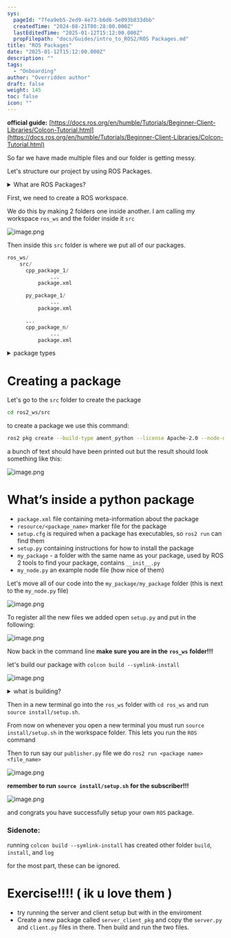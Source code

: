 ```yaml
---
sys:
  pageId: "7fea9eb5-2ed9-4e73-b6d6-5e093b833dbb"
  createdTime: "2024-08-21T00:28:00.000Z"
  lastEditedTime: "2025-01-12T15:12:00.000Z"
  propFilepath: "docs/Guides/intro_to_ROS2/ROS Packages.md"
title: "ROS Packages"
date: "2025-01-12T15:12:00.000Z"
description: ""
tags:
  - "Onboarding"
author: "Overridden author"
draft: false
weight: 145
toc: false
icon: ""
---
```


**official guide:** [https://docs.ros.org/en/humble/Tutorials/Beginner-Client-Libraries/Colcon-Tutorial.html](https://docs.ros.org/en/humble/Tutorials/Beginner-Client-Libraries/Colcon-Tutorial.html)

So far we have made multiple files and our folder is getting messy.

Let's structure our project by using ROS Packages.

<details>

<summary>What are ROS Packages?</summary>

ROS Packages are, as the name implies, packages of code that are highly sharable between ROS developers.

They consist of a folder, `package.xml` file, and source code

```python
      cpp_package_1/
		      ... imagine much code files here ..
          package.xml
```

</details>

First, we need to create a ROS workspace.

We do this by making 2 folders one inside another. I am calling my workspace `ros_ws` and the folder inside it `src`

![image.png](https://prod-files-secure.s3.us-west-2.amazonaws.com/d518164a-d88e-44d1-a4ee-3adb3bd8bce0/70706947-fd18-4537-a67b-e12946812d31/image.png?X-Amz-Algorithm=AWS4-HMAC-SHA256&X-Amz-Content-Sha256=UNSIGNED-PAYLOAD&X-Amz-Credential=ASIAZI2LB46646ZFEGZW%2F20250319%2Fus-west-2%2Fs3%2Faws4_request&X-Amz-Date=20250319T121434Z&X-Amz-Expires=3600&X-Amz-Security-Token=IQoJb3JpZ2luX2VjEBwaCXVzLXdlc3QtMiJHMEUCIGIN3Y1Rj04FTOTURv5MlakD87YI4KlLKJzT9BNGurfTAiEA0Akd53cYiz%2BcDzjz9Slab17sTBx56fNuEOWh1BgMGxcq%2FwMIdRAAGgw2Mzc0MjMxODM4MDUiDD2BpH8GuDCMt1aZQyrcA90bmm%2F3ieINrq5SMFC5ep1xlxvgCy1b7ldVvInQIubhqITNtHV5j%2BkhLcQmRhTfJh6mC6g4OT4AVXODZ7Q7uMrW8frWN6WAyvlpG3ayoYKKMGmmIUw%2FA8%2BCimUq71PJhEvMAxkKz24tiyyc4%2FT9PxqdG1ehknqKqry6g6wowij97WvTV64egtNpdFbgC9vtOdnst6hb1yD4bEvpdR6uu7RBnsT6wuV9%2BizbLQ%2BG7xNnjILBTkLyddOjxCwh8NZn04O3OXWoCQXxMEAziRxsmqoPBBw9312G%2BYtZZay5f4fgF4xyvDE8qO%2Bn%2FIAJCqZC3wsHGlYxMXl5tY9WPpLLScVhiEyKsBX7fojYiOzpSjGqz9CaKYa0mkFdaQcSgYDRxJU2e7HkqKYrBuF7eIjnLpCWo3iRpXzIaFHIZ%2FpqFItylKdhZf57d3lH7JMqrFEX1xb%2FWx8DNjEiXpzn5mue%2FAMASK3cUOEyMPFPB2np3SQuSk9ZYUZG%2FBx0EqA%2FtcNmYLZONMS1sJVGY2%2FRWygtaJg9En7SmfZyOidXHO9bOrDggVLNAVOf8XhsfCRxYZl%2FSvjnD%2BjqosyvEchtB1WrWxMv4UGn6NkhKyts2aE7dJz28OBWAO0GvnQw0yEyMJPg6r4GOqUBF8ZS1jZ7kPLi6RBy0%2FNxGKZhP7gs73FAUM4LA70Yhyd0pGq6hal6WuMvaBOFzWEwlRpAWpjUWxcN%2BHKaQjnWiW%2BCjaCZ%2Bg8Uqe3qpgYD00Rkx3wqB0BfDwv2IncMgeEndC6QcqKdcSpE4D9E%2BNfp61DVqIIU6G%2F1rbjN3ZA5ZLo44mP8pMgg7Fct2tGEQkcwHkyQuSk1wudIML%2FjprUWkoTyH0Ve&X-Amz-Signature=56b45303c819600b9bb67924c705fc9408c6b35ea670e972256d79e483ca3fb0&X-Amz-SignedHeaders=host&x-id=GetObject)

Then inside this `src` folder is where we put all of our packages.

```python
ros_ws/
    src/
      cpp_package_1/
		      ...
          package.xml

      py_package_1/
		      ...
          package.xml

      ...
      cpp_package_n/
		      ...
          package.xml

```

<details>

<summary>package types</summary>

packages can be either `C++` or python.

the intern file structure is different for each but for this guide we will stick to creating python packages

</details>

# Creating a package

Let's go to the `src` folder to create the package

```bash
cd ros2_ws/src
```

to create a package we use this command:

```bash
ros2 pkg create --build-type ament_python --license Apache-2.0 --node-name my_node my_package
```

a bunch of text should have been printed out but the result should look something like this:

![image.png](https://prod-files-secure.s3.us-west-2.amazonaws.com/d518164a-d88e-44d1-a4ee-3adb3bd8bce0/e6cf1e3f-8512-4a3e-b131-079f800bf3e8/image.png?X-Amz-Algorithm=AWS4-HMAC-SHA256&X-Amz-Content-Sha256=UNSIGNED-PAYLOAD&X-Amz-Credential=ASIAZI2LB46646ZFEGZW%2F20250319%2Fus-west-2%2Fs3%2Faws4_request&X-Amz-Date=20250319T121434Z&X-Amz-Expires=3600&X-Amz-Security-Token=IQoJb3JpZ2luX2VjEBwaCXVzLXdlc3QtMiJHMEUCIGIN3Y1Rj04FTOTURv5MlakD87YI4KlLKJzT9BNGurfTAiEA0Akd53cYiz%2BcDzjz9Slab17sTBx56fNuEOWh1BgMGxcq%2FwMIdRAAGgw2Mzc0MjMxODM4MDUiDD2BpH8GuDCMt1aZQyrcA90bmm%2F3ieINrq5SMFC5ep1xlxvgCy1b7ldVvInQIubhqITNtHV5j%2BkhLcQmRhTfJh6mC6g4OT4AVXODZ7Q7uMrW8frWN6WAyvlpG3ayoYKKMGmmIUw%2FA8%2BCimUq71PJhEvMAxkKz24tiyyc4%2FT9PxqdG1ehknqKqry6g6wowij97WvTV64egtNpdFbgC9vtOdnst6hb1yD4bEvpdR6uu7RBnsT6wuV9%2BizbLQ%2BG7xNnjILBTkLyddOjxCwh8NZn04O3OXWoCQXxMEAziRxsmqoPBBw9312G%2BYtZZay5f4fgF4xyvDE8qO%2Bn%2FIAJCqZC3wsHGlYxMXl5tY9WPpLLScVhiEyKsBX7fojYiOzpSjGqz9CaKYa0mkFdaQcSgYDRxJU2e7HkqKYrBuF7eIjnLpCWo3iRpXzIaFHIZ%2FpqFItylKdhZf57d3lH7JMqrFEX1xb%2FWx8DNjEiXpzn5mue%2FAMASK3cUOEyMPFPB2np3SQuSk9ZYUZG%2FBx0EqA%2FtcNmYLZONMS1sJVGY2%2FRWygtaJg9En7SmfZyOidXHO9bOrDggVLNAVOf8XhsfCRxYZl%2FSvjnD%2BjqosyvEchtB1WrWxMv4UGn6NkhKyts2aE7dJz28OBWAO0GvnQw0yEyMJPg6r4GOqUBF8ZS1jZ7kPLi6RBy0%2FNxGKZhP7gs73FAUM4LA70Yhyd0pGq6hal6WuMvaBOFzWEwlRpAWpjUWxcN%2BHKaQjnWiW%2BCjaCZ%2Bg8Uqe3qpgYD00Rkx3wqB0BfDwv2IncMgeEndC6QcqKdcSpE4D9E%2BNfp61DVqIIU6G%2F1rbjN3ZA5ZLo44mP8pMgg7Fct2tGEQkcwHkyQuSk1wudIML%2FjprUWkoTyH0Ve&X-Amz-Signature=aa2d4eb45d5ac2e7d0f651a420ce7ef3c49b1a838d4149f37b33c995bf513b1c&X-Amz-SignedHeaders=host&x-id=GetObject)

# What’s inside a python package

- `package.xml` file containing meta-information about the package
- `resource/<package_name>` marker file for the package
- `setup.cfg` is required when a package has executables, so `ros2 run` can find them
- `setup.py` containing instructions for how to install the package
- `my_package` - a folder with the same name as your package, used by ROS 2 tools to find your package, contains `__init__.py`
- `my_node.py` an example node file (how nice of them)

Let's move all of our code into the `my_package/my_package` folder (this is next to the `my_node.py` file)

![image.png](https://prod-files-secure.s3.us-west-2.amazonaws.com/d518164a-d88e-44d1-a4ee-3adb3bd8bce0/9ce58f11-0da9-4d3e-b86d-506a9685d378/image.png?X-Amz-Algorithm=AWS4-HMAC-SHA256&X-Amz-Content-Sha256=UNSIGNED-PAYLOAD&X-Amz-Credential=ASIAZI2LB46646ZFEGZW%2F20250319%2Fus-west-2%2Fs3%2Faws4_request&X-Amz-Date=20250319T121434Z&X-Amz-Expires=3600&X-Amz-Security-Token=IQoJb3JpZ2luX2VjEBwaCXVzLXdlc3QtMiJHMEUCIGIN3Y1Rj04FTOTURv5MlakD87YI4KlLKJzT9BNGurfTAiEA0Akd53cYiz%2BcDzjz9Slab17sTBx56fNuEOWh1BgMGxcq%2FwMIdRAAGgw2Mzc0MjMxODM4MDUiDD2BpH8GuDCMt1aZQyrcA90bmm%2F3ieINrq5SMFC5ep1xlxvgCy1b7ldVvInQIubhqITNtHV5j%2BkhLcQmRhTfJh6mC6g4OT4AVXODZ7Q7uMrW8frWN6WAyvlpG3ayoYKKMGmmIUw%2FA8%2BCimUq71PJhEvMAxkKz24tiyyc4%2FT9PxqdG1ehknqKqry6g6wowij97WvTV64egtNpdFbgC9vtOdnst6hb1yD4bEvpdR6uu7RBnsT6wuV9%2BizbLQ%2BG7xNnjILBTkLyddOjxCwh8NZn04O3OXWoCQXxMEAziRxsmqoPBBw9312G%2BYtZZay5f4fgF4xyvDE8qO%2Bn%2FIAJCqZC3wsHGlYxMXl5tY9WPpLLScVhiEyKsBX7fojYiOzpSjGqz9CaKYa0mkFdaQcSgYDRxJU2e7HkqKYrBuF7eIjnLpCWo3iRpXzIaFHIZ%2FpqFItylKdhZf57d3lH7JMqrFEX1xb%2FWx8DNjEiXpzn5mue%2FAMASK3cUOEyMPFPB2np3SQuSk9ZYUZG%2FBx0EqA%2FtcNmYLZONMS1sJVGY2%2FRWygtaJg9En7SmfZyOidXHO9bOrDggVLNAVOf8XhsfCRxYZl%2FSvjnD%2BjqosyvEchtB1WrWxMv4UGn6NkhKyts2aE7dJz28OBWAO0GvnQw0yEyMJPg6r4GOqUBF8ZS1jZ7kPLi6RBy0%2FNxGKZhP7gs73FAUM4LA70Yhyd0pGq6hal6WuMvaBOFzWEwlRpAWpjUWxcN%2BHKaQjnWiW%2BCjaCZ%2Bg8Uqe3qpgYD00Rkx3wqB0BfDwv2IncMgeEndC6QcqKdcSpE4D9E%2BNfp61DVqIIU6G%2F1rbjN3ZA5ZLo44mP8pMgg7Fct2tGEQkcwHkyQuSk1wudIML%2FjprUWkoTyH0Ve&X-Amz-Signature=29928f0216e3e427c34491f98d2ed2032fa69a0f10d992fdce5187e0cb835119&X-Amz-SignedHeaders=host&x-id=GetObject)

To register all the new files we added open `setup.py` and put in the following:

![image.png](https://prod-files-secure.s3.us-west-2.amazonaws.com/d518164a-d88e-44d1-a4ee-3adb3bd8bce0/1cd7c262-4cae-4496-9d75-c178537d24a2/image.png?X-Amz-Algorithm=AWS4-HMAC-SHA256&X-Amz-Content-Sha256=UNSIGNED-PAYLOAD&X-Amz-Credential=ASIAZI2LB46646ZFEGZW%2F20250319%2Fus-west-2%2Fs3%2Faws4_request&X-Amz-Date=20250319T121434Z&X-Amz-Expires=3600&X-Amz-Security-Token=IQoJb3JpZ2luX2VjEBwaCXVzLXdlc3QtMiJHMEUCIGIN3Y1Rj04FTOTURv5MlakD87YI4KlLKJzT9BNGurfTAiEA0Akd53cYiz%2BcDzjz9Slab17sTBx56fNuEOWh1BgMGxcq%2FwMIdRAAGgw2Mzc0MjMxODM4MDUiDD2BpH8GuDCMt1aZQyrcA90bmm%2F3ieINrq5SMFC5ep1xlxvgCy1b7ldVvInQIubhqITNtHV5j%2BkhLcQmRhTfJh6mC6g4OT4AVXODZ7Q7uMrW8frWN6WAyvlpG3ayoYKKMGmmIUw%2FA8%2BCimUq71PJhEvMAxkKz24tiyyc4%2FT9PxqdG1ehknqKqry6g6wowij97WvTV64egtNpdFbgC9vtOdnst6hb1yD4bEvpdR6uu7RBnsT6wuV9%2BizbLQ%2BG7xNnjILBTkLyddOjxCwh8NZn04O3OXWoCQXxMEAziRxsmqoPBBw9312G%2BYtZZay5f4fgF4xyvDE8qO%2Bn%2FIAJCqZC3wsHGlYxMXl5tY9WPpLLScVhiEyKsBX7fojYiOzpSjGqz9CaKYa0mkFdaQcSgYDRxJU2e7HkqKYrBuF7eIjnLpCWo3iRpXzIaFHIZ%2FpqFItylKdhZf57d3lH7JMqrFEX1xb%2FWx8DNjEiXpzn5mue%2FAMASK3cUOEyMPFPB2np3SQuSk9ZYUZG%2FBx0EqA%2FtcNmYLZONMS1sJVGY2%2FRWygtaJg9En7SmfZyOidXHO9bOrDggVLNAVOf8XhsfCRxYZl%2FSvjnD%2BjqosyvEchtB1WrWxMv4UGn6NkhKyts2aE7dJz28OBWAO0GvnQw0yEyMJPg6r4GOqUBF8ZS1jZ7kPLi6RBy0%2FNxGKZhP7gs73FAUM4LA70Yhyd0pGq6hal6WuMvaBOFzWEwlRpAWpjUWxcN%2BHKaQjnWiW%2BCjaCZ%2Bg8Uqe3qpgYD00Rkx3wqB0BfDwv2IncMgeEndC6QcqKdcSpE4D9E%2BNfp61DVqIIU6G%2F1rbjN3ZA5ZLo44mP8pMgg7Fct2tGEQkcwHkyQuSk1wudIML%2FjprUWkoTyH0Ve&X-Amz-Signature=85e5c5f3e4611bf3663046b61b9a01dddcf0edf91b758818174cfa7412aa9723&X-Amz-SignedHeaders=host&x-id=GetObject)

Now back in the command line **make sure you are in the** **`ros_ws`** **folder!!!**

let's build our package with `colcon build --symlink-install`

![image.png](https://prod-files-secure.s3.us-west-2.amazonaws.com/d518164a-d88e-44d1-a4ee-3adb3bd8bce0/2f2a0d27-b173-48fd-b189-5f5c0ce65619/image.png?X-Amz-Algorithm=AWS4-HMAC-SHA256&X-Amz-Content-Sha256=UNSIGNED-PAYLOAD&X-Amz-Credential=ASIAZI2LB46646ZFEGZW%2F20250319%2Fus-west-2%2Fs3%2Faws4_request&X-Amz-Date=20250319T121434Z&X-Amz-Expires=3600&X-Amz-Security-Token=IQoJb3JpZ2luX2VjEBwaCXVzLXdlc3QtMiJHMEUCIGIN3Y1Rj04FTOTURv5MlakD87YI4KlLKJzT9BNGurfTAiEA0Akd53cYiz%2BcDzjz9Slab17sTBx56fNuEOWh1BgMGxcq%2FwMIdRAAGgw2Mzc0MjMxODM4MDUiDD2BpH8GuDCMt1aZQyrcA90bmm%2F3ieINrq5SMFC5ep1xlxvgCy1b7ldVvInQIubhqITNtHV5j%2BkhLcQmRhTfJh6mC6g4OT4AVXODZ7Q7uMrW8frWN6WAyvlpG3ayoYKKMGmmIUw%2FA8%2BCimUq71PJhEvMAxkKz24tiyyc4%2FT9PxqdG1ehknqKqry6g6wowij97WvTV64egtNpdFbgC9vtOdnst6hb1yD4bEvpdR6uu7RBnsT6wuV9%2BizbLQ%2BG7xNnjILBTkLyddOjxCwh8NZn04O3OXWoCQXxMEAziRxsmqoPBBw9312G%2BYtZZay5f4fgF4xyvDE8qO%2Bn%2FIAJCqZC3wsHGlYxMXl5tY9WPpLLScVhiEyKsBX7fojYiOzpSjGqz9CaKYa0mkFdaQcSgYDRxJU2e7HkqKYrBuF7eIjnLpCWo3iRpXzIaFHIZ%2FpqFItylKdhZf57d3lH7JMqrFEX1xb%2FWx8DNjEiXpzn5mue%2FAMASK3cUOEyMPFPB2np3SQuSk9ZYUZG%2FBx0EqA%2FtcNmYLZONMS1sJVGY2%2FRWygtaJg9En7SmfZyOidXHO9bOrDggVLNAVOf8XhsfCRxYZl%2FSvjnD%2BjqosyvEchtB1WrWxMv4UGn6NkhKyts2aE7dJz28OBWAO0GvnQw0yEyMJPg6r4GOqUBF8ZS1jZ7kPLi6RBy0%2FNxGKZhP7gs73FAUM4LA70Yhyd0pGq6hal6WuMvaBOFzWEwlRpAWpjUWxcN%2BHKaQjnWiW%2BCjaCZ%2Bg8Uqe3qpgYD00Rkx3wqB0BfDwv2IncMgeEndC6QcqKdcSpE4D9E%2BNfp61DVqIIU6G%2F1rbjN3ZA5ZLo44mP8pMgg7Fct2tGEQkcwHkyQuSk1wudIML%2FjprUWkoTyH0Ve&X-Amz-Signature=2678d001bd23aa5dd78b9fbce9491abfeb6da8ff95c2acf24d1a78d0850b53bd&X-Amz-SignedHeaders=host&x-id=GetObject)

<details>

<summary>what is building?</summary>

if you are a CS major at Rose-Hulman you will learn the answer to this in CSSE132

but TLDR; is it combines all the code files into one program that can be run easily 

</details>

Then in a new terminal go into the `ros_ws` folder with `cd ros_ws` and run `source install/setup.sh`. 

From now on whenever you open a new terminal you must run `source install/setup.sh` in the workspace folder. This lets you run the `ROS` command

Then to run say our `publisher.py` file we do `ros2 run <package name> <file_name>`

![image.png](https://prod-files-secure.s3.us-west-2.amazonaws.com/d518164a-d88e-44d1-a4ee-3adb3bd8bce0/4f4b1219-3a44-4632-aa0a-ce3471699f59/image.png?X-Amz-Algorithm=AWS4-HMAC-SHA256&X-Amz-Content-Sha256=UNSIGNED-PAYLOAD&X-Amz-Credential=ASIAZI2LB46646ZFEGZW%2F20250319%2Fus-west-2%2Fs3%2Faws4_request&X-Amz-Date=20250319T121434Z&X-Amz-Expires=3600&X-Amz-Security-Token=IQoJb3JpZ2luX2VjEBwaCXVzLXdlc3QtMiJHMEUCIGIN3Y1Rj04FTOTURv5MlakD87YI4KlLKJzT9BNGurfTAiEA0Akd53cYiz%2BcDzjz9Slab17sTBx56fNuEOWh1BgMGxcq%2FwMIdRAAGgw2Mzc0MjMxODM4MDUiDD2BpH8GuDCMt1aZQyrcA90bmm%2F3ieINrq5SMFC5ep1xlxvgCy1b7ldVvInQIubhqITNtHV5j%2BkhLcQmRhTfJh6mC6g4OT4AVXODZ7Q7uMrW8frWN6WAyvlpG3ayoYKKMGmmIUw%2FA8%2BCimUq71PJhEvMAxkKz24tiyyc4%2FT9PxqdG1ehknqKqry6g6wowij97WvTV64egtNpdFbgC9vtOdnst6hb1yD4bEvpdR6uu7RBnsT6wuV9%2BizbLQ%2BG7xNnjILBTkLyddOjxCwh8NZn04O3OXWoCQXxMEAziRxsmqoPBBw9312G%2BYtZZay5f4fgF4xyvDE8qO%2Bn%2FIAJCqZC3wsHGlYxMXl5tY9WPpLLScVhiEyKsBX7fojYiOzpSjGqz9CaKYa0mkFdaQcSgYDRxJU2e7HkqKYrBuF7eIjnLpCWo3iRpXzIaFHIZ%2FpqFItylKdhZf57d3lH7JMqrFEX1xb%2FWx8DNjEiXpzn5mue%2FAMASK3cUOEyMPFPB2np3SQuSk9ZYUZG%2FBx0EqA%2FtcNmYLZONMS1sJVGY2%2FRWygtaJg9En7SmfZyOidXHO9bOrDggVLNAVOf8XhsfCRxYZl%2FSvjnD%2BjqosyvEchtB1WrWxMv4UGn6NkhKyts2aE7dJz28OBWAO0GvnQw0yEyMJPg6r4GOqUBF8ZS1jZ7kPLi6RBy0%2FNxGKZhP7gs73FAUM4LA70Yhyd0pGq6hal6WuMvaBOFzWEwlRpAWpjUWxcN%2BHKaQjnWiW%2BCjaCZ%2Bg8Uqe3qpgYD00Rkx3wqB0BfDwv2IncMgeEndC6QcqKdcSpE4D9E%2BNfp61DVqIIU6G%2F1rbjN3ZA5ZLo44mP8pMgg7Fct2tGEQkcwHkyQuSk1wudIML%2FjprUWkoTyH0Ve&X-Amz-Signature=db874625d3a596dd0399aeb7f2fbd9548a1e74d4e314d9f11a048623e9ace659&X-Amz-SignedHeaders=host&x-id=GetObject)

**remember to run** **`source install/setup.sh`** **for the subscriber!!!**

![image.png](https://prod-files-secure.s3.us-west-2.amazonaws.com/d518164a-d88e-44d1-a4ee-3adb3bd8bce0/02121119-dad4-49ec-8356-c956108b4243/image.png?X-Amz-Algorithm=AWS4-HMAC-SHA256&X-Amz-Content-Sha256=UNSIGNED-PAYLOAD&X-Amz-Credential=ASIAZI2LB46646ZFEGZW%2F20250319%2Fus-west-2%2Fs3%2Faws4_request&X-Amz-Date=20250319T121434Z&X-Amz-Expires=3600&X-Amz-Security-Token=IQoJb3JpZ2luX2VjEBwaCXVzLXdlc3QtMiJHMEUCIGIN3Y1Rj04FTOTURv5MlakD87YI4KlLKJzT9BNGurfTAiEA0Akd53cYiz%2BcDzjz9Slab17sTBx56fNuEOWh1BgMGxcq%2FwMIdRAAGgw2Mzc0MjMxODM4MDUiDD2BpH8GuDCMt1aZQyrcA90bmm%2F3ieINrq5SMFC5ep1xlxvgCy1b7ldVvInQIubhqITNtHV5j%2BkhLcQmRhTfJh6mC6g4OT4AVXODZ7Q7uMrW8frWN6WAyvlpG3ayoYKKMGmmIUw%2FA8%2BCimUq71PJhEvMAxkKz24tiyyc4%2FT9PxqdG1ehknqKqry6g6wowij97WvTV64egtNpdFbgC9vtOdnst6hb1yD4bEvpdR6uu7RBnsT6wuV9%2BizbLQ%2BG7xNnjILBTkLyddOjxCwh8NZn04O3OXWoCQXxMEAziRxsmqoPBBw9312G%2BYtZZay5f4fgF4xyvDE8qO%2Bn%2FIAJCqZC3wsHGlYxMXl5tY9WPpLLScVhiEyKsBX7fojYiOzpSjGqz9CaKYa0mkFdaQcSgYDRxJU2e7HkqKYrBuF7eIjnLpCWo3iRpXzIaFHIZ%2FpqFItylKdhZf57d3lH7JMqrFEX1xb%2FWx8DNjEiXpzn5mue%2FAMASK3cUOEyMPFPB2np3SQuSk9ZYUZG%2FBx0EqA%2FtcNmYLZONMS1sJVGY2%2FRWygtaJg9En7SmfZyOidXHO9bOrDggVLNAVOf8XhsfCRxYZl%2FSvjnD%2BjqosyvEchtB1WrWxMv4UGn6NkhKyts2aE7dJz28OBWAO0GvnQw0yEyMJPg6r4GOqUBF8ZS1jZ7kPLi6RBy0%2FNxGKZhP7gs73FAUM4LA70Yhyd0pGq6hal6WuMvaBOFzWEwlRpAWpjUWxcN%2BHKaQjnWiW%2BCjaCZ%2Bg8Uqe3qpgYD00Rkx3wqB0BfDwv2IncMgeEndC6QcqKdcSpE4D9E%2BNfp61DVqIIU6G%2F1rbjN3ZA5ZLo44mP8pMgg7Fct2tGEQkcwHkyQuSk1wudIML%2FjprUWkoTyH0Ve&X-Amz-Signature=132d8bf0c42d0a588808580515d1e8873ed50ee818d3201080f7c6ad22e0fa6b&X-Amz-SignedHeaders=host&x-id=GetObject)

and congrats you have successfully setup your own `ROS` package.

### Sidenote:

running `colcon build --symlink-install` has created other folder `build`, `install`, and `log`

for the most part, these can be ignored.

# Exercise!!!! ( ik u love them )

- try running the server and client setup but with in the enviroment
- Create a new package called `server_client_pkg` and copy the `server.py` and `client.py` files in there. Then build and run the two files.
